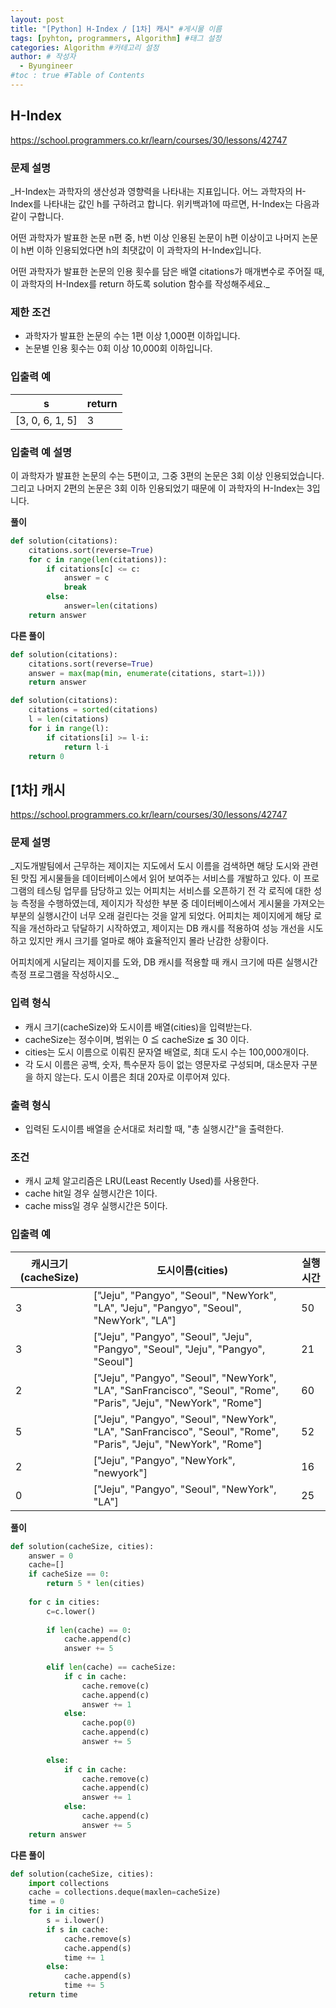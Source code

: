 ```yaml
---
layout: post
title: "[Python] H-Index / [1차] 캐시" #게시물 이름
tags: [pyhton, programmers, Algorithm] #태그 설정
categories: Algorithm #카테고리 설정
author: # 작성자
  - Byungineer
#toc : true #Table of Contents
---
```


## H-Index
<https://school.programmers.co.kr/learn/courses/30/lessons/42747>

### 문제 설명
_H-Index는 과학자의 생산성과 영향력을 나타내는 지표입니다. 어느 과학자의 H-Index를 나타내는 값인 h를 구하려고 합니다. 위키백과1에 따르면, H-Index는 다음과 같이 구합니다.

어떤 과학자가 발표한 논문 n편 중, h번 이상 인용된 논문이 h편 이상이고 나머지 논문이 h번 이하 인용되었다면 h의 최댓값이 이 과학자의 H-Index입니다.

어떤 과학자가 발표한 논문의 인용 횟수를 담은 배열 citations가 매개변수로 주어질 때, 이 과학자의 H-Index를 return 하도록 solution 함수를 작성해주세요._

### 제한 조건
- 과학자가 발표한 논문의 수는 1편 이상 1,000편 이하입니다.
- 논문별 인용 횟수는 0회 이상 10,000회 이하입니다.

### 입출력 예
s                     | return
--------------------- | ---------------------
[3, 0, 6, 1, 5]       | 3

### 입출력 예 설명
이 과학자가 발표한 논문의 수는 5편이고, 그중 3편의 논문은 3회 이상 인용되었습니다. 그리고 나머지 2편의 논문은 3회 이하 인용되었기 때문에 이 과학자의 H-Index는 3입니다.

**풀이**
```python
def solution(citations):
    citations.sort(reverse=True)
    for c in range(len(citations)):
        if citations[c] <= c:
            answer = c
            break
        else:
            answer=len(citations)
    return answer
```

**다른 풀이**
```python
def solution(citations):
    citations.sort(reverse=True)
    answer = max(map(min, enumerate(citations, start=1)))
    return answer

def solution(citations):
    citations = sorted(citations)
    l = len(citations)
    for i in range(l):
        if citations[i] >= l-i:
            return l-i
    return 0
```

## [1차] 캐시
<https://school.programmers.co.kr/learn/courses/30/lessons/42747>

### 문제 설명
_지도개발팀에서 근무하는 제이지는 지도에서 도시 이름을 검색하면 해당 도시와 관련된 맛집 게시물들을 데이터베이스에서 읽어 보여주는 서비스를 개발하고 있다.
이 프로그램의 테스팅 업무를 담당하고 있는 어피치는 서비스를 오픈하기 전 각 로직에 대한 성능 측정을 수행하였는데, 제이지가 작성한 부분 중 데이터베이스에서 게시물을 가져오는 부분의 실행시간이 너무 오래 걸린다는 것을 알게 되었다.
어피치는 제이지에게 해당 로직을 개선하라고 닦달하기 시작하였고, 제이지는 DB 캐시를 적용하여 성능 개선을 시도하고 있지만 캐시 크기를 얼마로 해야 효율적인지 몰라 난감한 상황이다.

어피치에게 시달리는 제이지를 도와, DB 캐시를 적용할 때 캐시 크기에 따른 실행시간 측정 프로그램을 작성하시오._

### 입력 형식
- 캐시 크기(cacheSize)와 도시이름 배열(cities)을 입력받는다.
- cacheSize는 정수이며, 범위는 0 ≦ cacheSize ≦ 30 이다.
- cities는 도시 이름으로 이뤄진 문자열 배열로, 최대 도시 수는 100,000개이다.
- 각 도시 이름은 공백, 숫자, 특수문자 등이 없는 영문자로 구성되며, 대소문자 구분을 하지 않는다. 도시 이름은 최대 20자로 이루어져 있다.

### 출력 형식
- 입력된 도시이름 배열을 순서대로 처리할 때, "총 실행시간"을 출력한다.

### 조건
- 캐시 교체 알고리즘은 LRU(Least Recently Used)를 사용한다.
- cache hit일 경우 실행시간은 1이다.
- cache miss일 경우 실행시간은 5이다.

### 입출력 예
캐시크기(cacheSize)   | 도시이름(cities)       | 실행시간
--------------------- | --------------------- | ---------------------
3                     |["Jeju", "Pangyo", "Seoul", "NewYork", "LA", "Jeju", "Pangyo", "Seoul", "NewYork", "LA"] | 50
3                     |["Jeju", "Pangyo", "Seoul", "Jeju", "Pangyo", "Seoul", "Jeju", "Pangyo", "Seoul"] | 21
2                     |["Jeju", "Pangyo", "Seoul", "NewYork", "LA", "SanFrancisco", "Seoul", "Rome", "Paris", "Jeju", "NewYork", "Rome"] | 60
5                     |["Jeju", "Pangyo", "Seoul", "NewYork", "LA", "SanFrancisco", "Seoul", "Rome", "Paris", "Jeju", "NewYork", "Rome"] | 52
2                     |["Jeju", "Pangyo", "NewYork", "newyork"] | 16
0                     |["Jeju", "Pangyo", "Seoul", "NewYork", "LA"] | 25


**풀이**
```python
def solution(cacheSize, cities):
    answer = 0
    cache=[]
    if cacheSize == 0:
        return 5 * len(cities)
        
    for c in cities:
        c=c.lower()
        
        if len(cache) == 0:
            cache.append(c)
            answer += 5
            
        elif len(cache) == cacheSize:
            if c in cache:
                cache.remove(c)
                cache.append(c)
                answer += 1         
            else:
                cache.pop(0)
                cache.append(c)
                answer += 5   
                
        else:
            if c in cache:
                cache.remove(c)
                cache.append(c)
                answer += 1
            else:
                cache.append(c)
                answer += 5
    return answer
```

**다른 풀이**
```python
def solution(cacheSize, cities):
    import collections
    cache = collections.deque(maxlen=cacheSize)
    time = 0
    for i in cities:
        s = i.lower()
        if s in cache:
            cache.remove(s)
            cache.append(s)
            time += 1
        else:
            cache.append(s)
            time += 5
    return time
```
